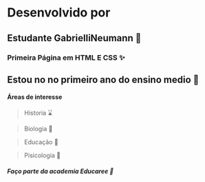 # Desenvolvido por
## Estudante GabrielliNeumann :purple_heart:
### Primeira Página em HTML E CSS :sparkles:
## Estou no no primeiro ano do ensino medio :school:
#### Áreas de interesse
> Historia ⌛

> Biologia 🧪

> Educação 📝

> Pisicologia 🧠

##### Faço parte da academia Educaree 💜
